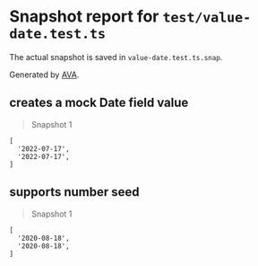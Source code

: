 # Snapshot report for `test/value-date.test.ts`

The actual snapshot is saved in `value-date.test.ts.snap`.

Generated by [AVA](https://avajs.dev).

## creates a mock Date field value

> Snapshot 1

    [
      '2022-07-17',
      '2022-07-17',
    ]

## supports number seed

> Snapshot 1

    [
      '2020-08-18',
      '2020-08-18',
    ]
